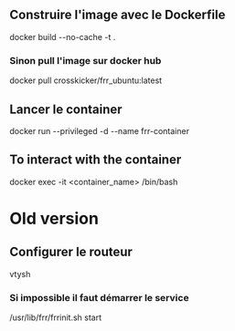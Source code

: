 ## Construire l'image avec le Dockerfile
docker build --no-cache -t <frr-image> .


### Sinon pull l'image sur docker hub
docker pull crosskicker/frr_ubuntu:latest


## Lancer le container 
docker run  --privileged -d --name frr-container <frr-image> 


## To interact with the container
docker exec -it <container_name> /bin/bash








# Old version

## Configurer le routeur
vtysh
### Si impossible il faut démarrer le service
/usr/lib/frr/frrinit.sh start

